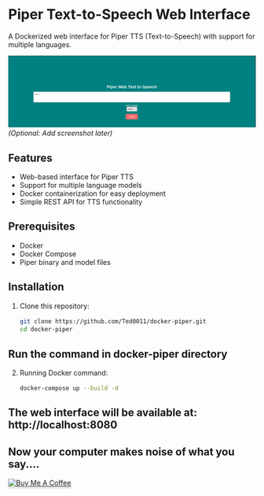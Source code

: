# Piper Text-to-Speech Web Interface

A Dockerized web interface for Piper TTS (Text-to-Speech) with support for multiple languages.

![Project Screenshot](screenshot.png) *(Optional: Add screenshot later)*

## Features

- Web-based interface for Piper TTS
- Support for multiple language models
- Docker containerization for easy deployment
- Simple REST API for TTS functionality

## Prerequisites

- Docker
- Docker Compose
- Piper binary and model files

## Installation

1. Clone this repository:
   ```bash
   git clone https://github.com/Ted0011/docker-piper.git
   cd docker-piper

## Run the command in docker-piper directory

2. Running Docker command:
   ```bash
   docker-compose up --build -d

## The web interface will be available at: http://localhost:8080

## Now your computer makes noise of what you say....

<a href="https://ko-fi.com/Y8Y41APR1N" target="_blank"><img src="https://www.buymeacoffee.com/assets/img/custom_images/orange_img.png" alt="Buy Me A Coffee" style="height: 41px !important;width: 174px !important;box-shadow: 0px 3px 2px 0px rgba(190, 190, 190, 0.5) !important;-webkit-box-shadow: 0px 3px 2px 0px rgba(190, 190, 190, 0.5) !important;" ></a>
